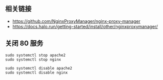 ## 相关链接

- https://github.com/NginxProxyManager/nginx-proxy-manager
- https://docs.halo.run/getting-started/install/other/nginxproxymanager/

## 关闭 80 服务

```
sudo systemctl stop apache2
sudo systemctl stop nginx

sudo systemctl disable apache2
sudo systemctl disable nginx
```
